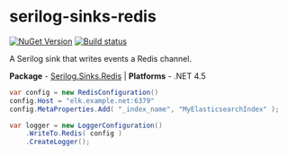 # serilog-sinks-redis

[![NuGet Version](http://img.shields.io/nuget/v/Serilog.Sinks.Redis.svg?style=flat)](https://www.nuget.org/packages/Serilog.Sinks.Redis/)
[![Build status](https://ci.appveyor.com/api/projects/status/9g63na664s6qsnq1/branch/master?svg=true)](https://ci.appveyor.com/project/jenshenneberg/serilog-sinks-redis-0fua9/branch/master)


A Serilog sink that writes events a Redis channel.

**Package** - [Serilog.Sinks.Redis](http://nuget.org/packages/serilog.sinks.redis)
| **Platforms** - .NET 4.5


```csharp
var config = new RedisConfiguration()
config.Host = "elk.example.net:6379"
config.MetaProperties.Add( "_index_name", "MyElasticsearchIndex" );

var logger = new LoggerConfiguration()
    .WriteTo.Redis( config )
    .CreateLogger();
```